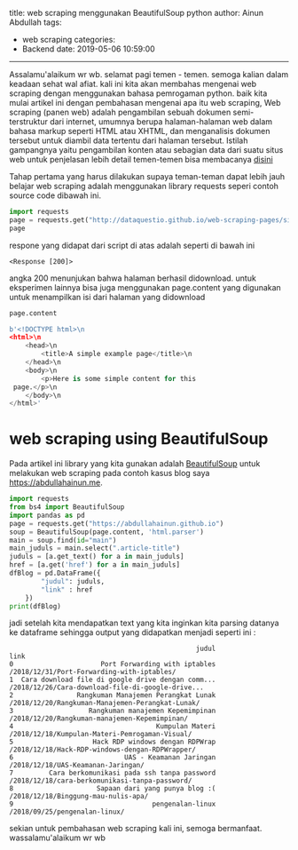 title: web scraping menggunakan  BeautifulSoup python
author: Ainun Abdullah
tags:
  - web scraping
categories:
  - Backend
date: 2019-05-06 10:59:00
---
Assalamu'alaikum wr wb. selamat pagi temen - temen. semoga kalian dalam keadaan sehat wal afiat. kali ini kita akan membahas mengenai web scraping dengan menggunakan bahasa pemrogaman python. baik kita mulai artikel ini dengan pembahasan mengenai apa itu web scraping, Web scraping (panen web) adalah pengambilan sebuah dokumen semi-terstruktur dari internet, umumnya berupa halaman-halaman web dalam bahasa markup seperti HTML atau XHTML, dan menganalisis dokumen tersebut untuk diambil data tertentu dari halaman tersebut. Istilah gampangnya yaitu pengambilan konten atau sebagian data dari suatu situs web untuk penjelasan lebih detail temen-temen bisa membacanya [disini](https://pesonainformatika.com/other-notes/apa-itu-web-scraping/)

Tahap pertama yang harus dilakukan supaya teman-teman dapat lebih jauh belajar web scraping adalah menggunakan library requests seperi contoh source code dibawah ini.
<!--more-->
```python
import requests
page = requests.get("http://dataquestio.github.io/web-scraping-pages/simple.html")
page
```
respone yang didapat dari script di atas adalah seperti di bawah ini
```
<Response [200]>
```
angka 200 menunjukan bahwa halaman berhasil didownload.
untuk eksperimen lainnya bisa juga menggunakan page.content yang digunakan untuk menampilkan isi dari halaman yang didownload
```python
page.content
```
```python
b'<!DOCTYPE html>\n
<html>\n
    <head>\n
        <title>A simple example page</title>\n
    </head>\n
    <body>\n
        <p>Here is some simple content for this
 page.</p>\n
    </body>\n
</html>'
```
# web scraping using BeautifulSoup

Pada artikel ini library yang kita gunakan adalah [BeautifulSoup](https://www.crummy.com/software/BeautifulSoup/bs4/doc/) untuk melakukan web scraping pada contoh kasus blog saya https://abdullahainun.me. 
```python
import requests
from bs4 import BeautifulSoup
import pandas as pd
page = requests.get("https://abdullahainun.github.io")
soup = BeautifulSoup(page.content, 'html.parser')
main = soup.find(id="main")
main_juduls = main.select(".article-title")
juduls = [a.get_text() for a in main_juduls]
href = [a.get('href') for a in main_juduls]
dfBlog = pd.DataFrame({
        "judul": juduls,
        "link" : href
    })
print(dfBlog)
```
jadi setelah kita mendapatkan text yang kita inginkan kita parsing datanya ke dataframe sehingga output yang didapatkan menjadi seperti ini :
```
                                               judul                                               link
0                      Port Forwarding with iptables         /2018/12/31/Port-Forwarding-with-iptables/
1  Cara download file di google drive dengan comm...  /2018/12/26/Cara-download-file-di-google-drive...
2                Rangkuman Manajemen Perangkat Lunak   /2018/12/20/Rangkuman-Manajemen-Perangkat-Lunak/
3                   Rangkuman manajemen Kepemimpinan      /2018/12/20/Rangkuman-manajemen-Kepemimpinan/
4                                    Kumpulan Materi     /2018/12/18/Kumpulan-Materi-Pemrogaman-Visual/
5                    Hack RDP windows dengan RDPWrap    /2018/12/18/Hack-RDP-windows-dengan-RDPWrapper/
6                            UAS - Keamanan Jaringan                 /2018/12/18/UAS-Keamanan-Jaringan/
7         Cara berkomunikasi pada ssh tanpa password     /2018/12/18/cara-berkomunikasi-tanpa-password/
8                     Sapaan dari yang punya blog :(                /2018/12/18/Binggung-mau-nulis-apa/
9                                   pengenalan-linux                      /2018/09/25/pengenalan-linux/

```

sekian untuk pembahasan web scraping kali ini, semoga bermanfaat. wassalamu'alaikum wr wb